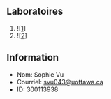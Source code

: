 ## Laboratoires

1. ![[1](https://github.com/vusophie/csi2532_playground/tree/lab01)]
2. ![[2](https://github.com/vusophie/csi2532_playground/tree/lab02)]

## Information
* Nom: Sophie Vu
* Courriel: svu043@uottawa.ca
* ID: 300113938

